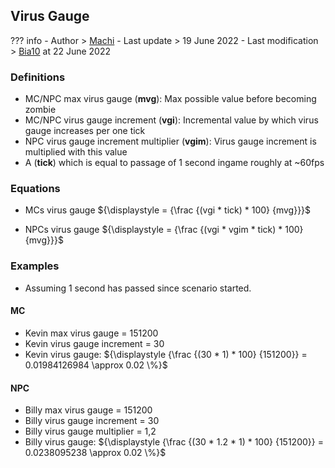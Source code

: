 ## Virus Gauge

??? info
    - Author > [Machi](https://github.com/Machi13)
    - Last update > 19 June 2022
    - Last modification > [Bia10](https://github.com/Bia10) at 22 June 2022

### Definitions

- MC/NPC max virus gauge (**mvg**): 
    Max possible value before becoming zombie
- MC/NPC virus gauge increment (**vgi**):
     Incremental value by which virus gauge increases per one tick 
- NPC virus gauge increment multiplier (**vgim**): 
    Virus gauge increment is multiplied with this value
- A (**tick**) which is equal to passage of 1 second ingame roughly at ~60fps

### Equations

- MCs virus gauge ${\displaystyle = {\frac {(vgi * tick) * 100} {mvg}}}$

- NPCs virus gauge ${\displaystyle = {\frac {(vgi * vgim * tick) * 100} {mvg}}}$

### Examples

- Assuming 1 second has passed since scenario started.

#### MC

- Kevin max virus gauge = 151200
- Kevin virus gauge increment = 30
- Kevin virus gauge: ${\displaystyle {\frac {(30 * 1) * 100} {151200}} = 0.01984126984 \approx 0.02 \%}$

#### NPC

- Billy max virus gauge = 151200
- Billy virus gauge increment = 30
- Billy virus gauge multiplier = 1,2
- Billy virus gauge: ${\displaystyle {\frac {(30 * 1.2 * 1) * 100} {151200}} = 0.0238095238 \approx 0.02 \%}$